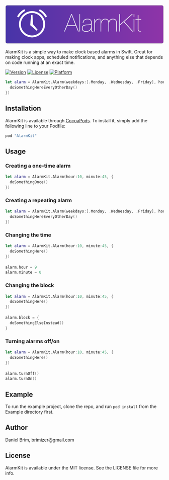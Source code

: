 ![AlarmKit: Simple Alarms in Swift](https://raw.githubusercontent.com/Brimizer/AlarmKit/master/Assets/alarmkit_logo.png)

AlarmKit is a simple way to make clock based alarms in Swift. 
Great for making clock apps, scheduled notifications, and anything else that depends on code running at an exact time.

[![Version](https://img.shields.io/cocoapods/v/AlarmKit.svg?style=flat)](http://cocoapods.org/pods/AlarmKit)
[![License](https://img.shields.io/cocoapods/l/AlarmKit.svg?style=flat)](http://cocoapods.org/pods/AlarmKit)
[![Platform](https://img.shields.io/cocoapods/p/AlarmKit.svg?style=flat)](http://cocoapods.org/pods/AlarmKit)

```swift
let alarm = AlarmKit.Alarm(weekdays:[.Monday, .Wednesday, .Friday], hour:10, minute:45, {
  doSomethingHereEveryOtherDay()
})
```

## Installation

AlarmKit is available through [CocoaPods](http://cocoapods.org). To install
it, simply add the following line to your Podfile:

```ruby
pod "AlarmKit"
```

## Usage

### Creating a one-time alarm
```swift
let alarm = AlarmKit.Alarm(hour:10, minute:45, {
  doSomethingOnce()
})
```

### Creating a repeating alarm
```swift
let alarm = AlarmKit.Alarm(weekdays:[.Monday, .Wednesday, .Friday], hour:10, minute:45, {
  doSomethingHereEveryOtherDay()
})
```

### Changing the time
```swift
let alarm = AlarmKit.Alarm(hour:10, minute:45, {
  doSomethingHere()
})

alarm.hour = 9
alarm.minute = 0
```

### Changing the block
```swift
let alarm = AlarmKit.Alarm(hour:10, minute:45, {
  doSomethingHere()
})

alarm.block = {
  doSomethingElseInstead()
}
```

### Turning alarms off/on
```swift
let alarm = AlarmKit.Alarm(hour:10, minute:45, {
  doSomethingHere()
})

alarm.turnOff()
alarm.turnOn()
```

## Example

To run the example project, clone the repo, and run `pod install` from the Example directory first.

## Author

Daniel Brim, brimizer@gmail.com

## License

AlarmKit is available under the MIT license. See the LICENSE file for more info.
